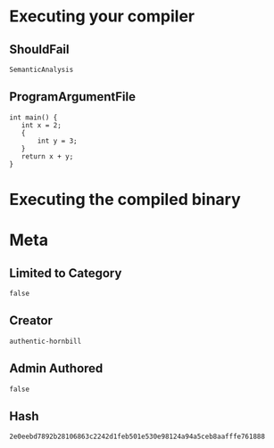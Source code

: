 # Executing your compiler

## ShouldFail

```
SemanticAnalysis
```

## ProgramArgumentFile

```
int main() {
   int x = 2;
   {
       int y = 3;
   }
   return x + y;
}
```

# Executing the compiled binary

# Meta

## Limited to Category

```
false
```

## Creator

```
authentic-hornbill
```

## Admin Authored

```
false
```

## Hash

```
2e0eebd7892b28106863c2242d1feb501e530e98124a94a5ceb8aafffe761888
```
